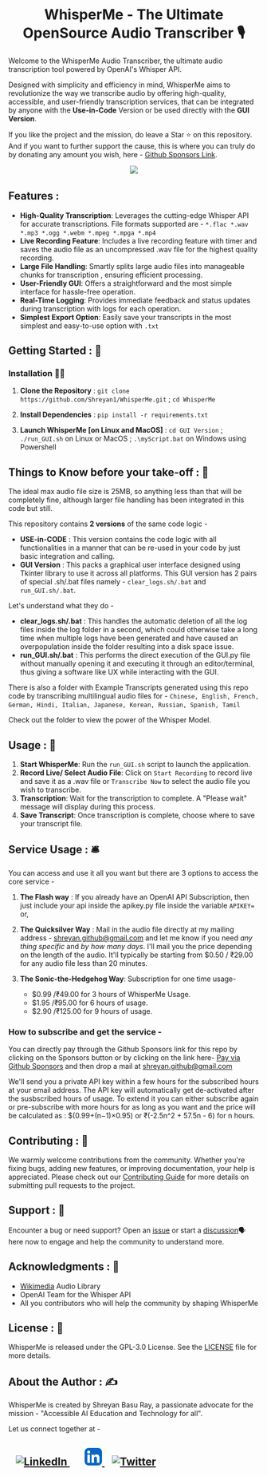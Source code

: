 <h1 align="center">
   WhisperMe - The Ultimate OpenSource Audio Transcriber 🎙️
</h1>

Welcome to the WhisperMe Audio Transcriber, the ultimate audio transcription tool powered by OpenAI's Whisper API. 

Designed with simplicity and efficiency in mind, WhisperMe aims to revolutionize the way we transcribe audio by offering high-quality, accessible, and user-friendly transcription services, that can be integrated by anyone with the **Use-in-Code** Version or be used directly with the **GUI Version**.

If you like the project and the mission, do leave a Star ⭐ on this repository. And if you want to further support the cause, this is where you can truly do by donating any amount you wish, here - [Github Sponsors Link](https://github.com/sponsors/Shreyan1/).

<p align="center">
   <img src="https://github.com/Shreyan1/WhisperMe-Audio-Transcriber/blob/f976336968e9f968d2201065b3911ba8cb7f4558/WhisperMe%20Banner.png" width="700">
</p>


## Features :

- **High-Quality Transcription**: Leverages the cutting-edge Whisper API for accurate transcriptions. File formats supported are - `*.flac *.wav *.mp3 *.ogg *.webm *.mpeg *.mpga *.mp4`
- **Live Recording Feature**: Includes a live recording feature with timer and saves the audio file as an uncompressed .wav file for the highest quality recording.
- **Large File Handling**: Smartly splits large audio files into manageable chunks for transcription , ensuring efficient processing.
- **User-Friendly GUI**: Offers a straightforward and the most simple interface for hassle-free operation.
- **Real-Time Logging**: Provides immediate feedback and status updates during transcription with logs for each operation.
- **Simplest Export Option**: Easily save your transcripts in the most simplest and easy-to-use option with `.txt`

## Getting Started : 🏁

### Installation 👨‍💻

1. **Clone the Repository** : ` git clone https://github.com/Shreyan1/WhisperMe.git ` ; `cd WhisperMe`

2. **Install Dependencies** : ` pip install -r requirements.txt `

3. **Launch WhisperMe [on Linux and MacOS]** : `cd GUI Version` ; `./run_GUI.sh` on Linux or MacOS ; `.\myScript.bat` on Windows using Powershell


## Things to Know before your take-off : 🛫

The ideal max audio file size is 25MB, so anything less than that will be completely fine, although larger file handling has been integrated in this code but still.

This repository contains **2 versions** of the same code logic - 
- **USE-in-CODE** : This version contains the code logic with all functionalities in a manner that can be re-used in your code by just basic integration and calling.
- **GUI Version** :  This packs a graphical user interface designed using Tkinter library to use it across all platforms. This GUI version has 2 pairs of special .sh/.bat files namely - `clear_logs.sh/.bat` and `run_GUI.sh/.bat`.

Let's understand what they do - 
- **clear_logs.sh/.bat** : This handles the automatic deletion of all the log files inside the log folder in a second, which could otherwise take a long time when multiple logs have been generated and have caused an overpopulation inside the folder resulting into a disk space issue.
- **run_GUI.sh/.bat** : This performs the direct execution of the GUI.py file without manually opening it and executing it through an editor/terminal, thus giving a software like UX while interacting with the GUI.

There is also a folder with Example Transcripts generated using this repo code by transcribing multilingual audio files for - `Chinese, English, French, German, Hindi, Italian, Japanese, Korean, Russian, Spanish, Tamil`

Check out the folder to view the power of the Whisper Model.

## Usage : 💽

1. **Start WhisperMe**: Run the `run_GUI.sh` script to launch the application.
2. **Record Live/ Select Audio File**: Click on `Start Recording` to record live and save it as a .wav file or `Transcribe Now` to select the audio file you wish to transcribe.
3. **Transcription**: Wait for the transcription to complete. A "Please wait" message will display during this process.
4. **Save Transcript**: Once transcription is complete, choose where to save your transcript file.

## Service Usage : 🛎️
You can access and use it all you want but there are 3 options to access the core service - 
1. **The Flash way** : If you already have an OpenAI API Subscription, then just include your api inside the apikey.py file inside the variable `APIKEY=` or,
   
2. **The Quicksilver Way** : Mail in the audio file directly at my mailing address - [shreyan.github@gmail.com](shreyan.github@gmail.com) and let me know if you need _any thing specific_ and _by how many days_. I'll mail you the price depending on the length of the audio. It'll typically be starting from $0.50 / ₹29.00 for any audio file less than 20 minutes.
   
3. **The Sonic-the-Hedgehog Way**: Subscription for one time usage-
   - $0.99 /₹49.00 for 3 hours of WhisperMe Usage.
   - $1.95 /₹95.00 for 6 hours of usage.
   - $2.90 /₹125.00 for 9 hours of usage.

### How to subscribe and get the service - 
You can directly pay through the Github Sponsors link for this repo by clicking on the Sponsors button or by clicking on the link here- [Pay via Github Sponsors](https://github.com/sponsors/Shreyan1/) and then drop a mail at [shreyan.github@gmail.com](shreyan.github@gmail.com)

We'll send you a private API key within a few hours for the subscribed hours at your email address. The API key will automatically get de-activated after the susbscribed hours of usage. To extend it you can either subscribe again or pre-subscribe with more hours for as long as you want and the price will be calculated as : $(0.99+(n−1)×0.95) or ₹(-2.5n^2 + 57.5n - 6) for n hours.

## Contributing : 🫶

We warmly welcome contributions from the community. Whether you're fixing bugs, adding new features, or improving documentation, your help is appreciated. Please check out our [Contributing Guide](CONTRIBUTING.md) for more details on submitting pull requests to the project.

## Support : 🤝

Encounter a bug or need support? Open an [issue](https://github.com/Shreyan1/WhisperMe/issues) or start a [discussion](https://github.com/Shreyan1/WhisperMe-Audio-Transcriber/discussions)🗣️ here now to engage and help the community to understand more.

## Acknowledgments : 🙏

- [Wikimedia](https://commons.wikimedia.org/wiki/Category:Audio_files_by_language) Audio Library
- OpenAI Team for the Whisper API
- All you contributors who will help the community by shaping WhisperMe

## License : 🪪

WhisperMe is released under the GPL-3.0 License. See the [LICENSE](https://github.com/Shreyan1/WhisperMe-Audio-Transcriber/blob/main/LICENSE) file for more details.

## About the Author : ✍️

WhisperMe is created by Shreyan Basu Ray, a passionate advocate for the mission - "Accessible AI Education and Technology for all".

Let us connect together at - 
<h2 align="left">
  <a href="shreyan.github@gmail.com" style="margin: 0 15px;">
    <img src="https://upload.wikimedia.org/wikipedia/commons/7/7e/Gmail_icon_%282020%29.svg" alt="LinkedIn" width="35" height="35"/>
  </a>
  <a href="https://www.linkedin.com/in/shreyanbasuray/" style="margin: 0 15px;">
    <img src="https://github.com/tandpfun/skill-icons/blob/main/icons/LinkedIn.svg" alt="LinkedIn" width="35" height="35"/>
  </a>
  <a href="https://twitter.com/theengineerboy1">
    <img src="https://upload.wikimedia.org/wikipedia/commons/c/ce/X_logo_2023.svg" alt="Twitter" width="35" height="35"/>
  </a>
</h2>
<br>
